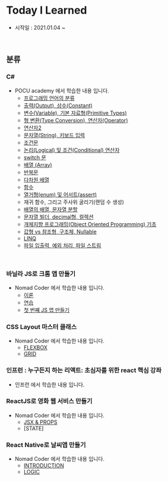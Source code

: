 Today I Learned
=============
* 시작일 : 2021.01.04 ~

<br>

분류
-------------

### C#

* POCU academy 에서 학습한 내용 입니다.
    * [프로그래밍 언어의 분류](https://github.com/akaming/TIL/blob/master/c%23/chapter01.md)
    * [출력(Output), 상수(Constant)](https://github.com/akaming/TIL/blob/master/c%23/chapter02.md)
    * [변수(Variable), 기본 자료형(Primitive Types)](https://github.com/akaming/TIL/blob/master/c%23/chapter03.md)
    * [형 변환(Type Conversion), 연산자(Operator)](https://github.com/akaming/TIL/blob/master/c%23/chapter04.md)
    * [연산자2](https://github.com/akaming/TIL/blob/master/c%23/chapter05.md) 
    * [문자열(String), 키보드 입력](https://github.com/akaming/TIL/blob/master/c%23/chapter06.md)
    * [조건문](https://github.com/akaming/TIL/blob/master/c%23/chapter07.md)
    * [논리(Logical) 및 조건(Conditional) 연산자](https://github.com/akaming/TIL/blob/master/c%23/chapter08.md)
    * [switch 문](https://github.com/akaming/TIL/blob/master/c%23/chapter09.md)
    * [배열 (Array)](https://github.com/akaming/TIL/blob/master/c%23/chapter10.md)
    * [반복문](https://github.com/akaming/TIL/blob/master/c%23/chapter11.md)
    * [다차원 배열](https://github.com/akaming/TIL/blob/master/c%23/chapter12.md)
    * [함수](https://github.com/akaming/TIL/blob/master/c%23/chapter13.md)
    * [열거형(enum) 및 어서트(assert)](https://github.com/akaming/TIL/blob/master/c%23/chapter14.md)
    * 재귀 함수, 그리고 주사위 굴리기(랜덤 수 생성)
    * [배열의 배열, 문자열 분할](https://github.com/akaming/TIL/blob/master/c%23/chapter15.md)
    * [문자열 빌더, decimal형, 컬렉션](https://github.com/akaming/TIL/blob/master/c%23/chapter16.md)
    * [개체지향 프로그래밍(Object Oriented Programming) 기초](https://github.com/akaming/TIL/blob/master/c%23/chapter17.md)
    * [값형 vs 참조형, 구조체, Nullable](https://github.com/akaming/TIL/blob/master/c%23/chapter18.md)
    * [LINQ](https://github.com/akaming/TIL/blob/master/c%23/chapter19.md)
    * [파일 입출력, 예외 처리, 파일 스트림](https://github.com/akaming/TIL/blob/master/c%23/chapter20.md)
<br>

### 바닐라 JS로 크롬 앱 만들기

* Nomad Coder 에서 학습한 내용 입니다.
    * [이론](https://github.com/akaming/TIL/blob/master/VanillaJS/theory.md)
    * [연습](https://github.com/akaming/TIL/blob/master/VanillaJS/practice.md)
    * [첫 번째 JS 앱 만들기](https://github.com/akaming/TIL/tree/master/VanillaJS/momentum)

### CSS Layout 마스터 클래스
* Nomad Coder 에서 학습한 내용 입니다.
    * [FLEXBOX](https://github.com/akaming/TIL/blob/master/cssLayout/flexbox.md)
    * [GRID](https://github.com/akaming/TIL/blob/master/cssLayout/grid.md)

### 인프런 : 누구든지 하는 리액트: 초심자를 위한 react 핵심 강좌
* 인프런 에서 학습한 내용 입니다.

### ReactJS로 영화 웹 서비스 만들기
* Nomad Coder 에서 학습한 내용 입니다.
    * [JSX & PROPS](https://github.com/akaming/TIL/blob/master/ReactJsMovie/JSX_PROPS.md)
    * [STATE]

### React Native로 날씨앱 만들기
* Nomad Coder 에서 학습한 내용 입니다.
    * [INTRODUCTION](https://github.com/akaming/TIL/blob/master/ReactNative_Weather/%230%20INTRODUCTION.md)
    * [LOGIC](https://github.com/akaming/TIL/blob/master/ReactNative_Weather/%231%20LOGIC.md)